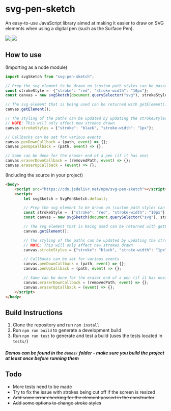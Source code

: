 # svg-pen-sketch
An easy-to-use JavaScript library aimed at making it easier to draw on SVG elements when using a digital pen (such as the Surface Pen). 

<a href="https://www.npmjs.com/package/svg-pen-sketch">
    <img src="https://img.shields.io/npm/v/svg-pen-sketch?style=flat-square">
</a>

<a href="https://github.com/Desousak/svg-pen-sketch/actions?query=workflow%3A%22Node.js+CI%22">
    <img src="https://img.shields.io/github/workflow/status/Desousak/svg-pen-sketch/Node.js%20CI?style=flat-square">
</a>

## How to use 
(Importing as a node module)
```javascript
import svgSketch from "svg-pen-sketch";

// Prep the svg element to be drawn on (custom path styles can be passed in optionally)
const strokeStyle =  {"stroke": "red", "stroke-width": "10px"};
const canvas = new svgSketch(document.querySelector("svg"), strokeStyle);

// The svg element that is being used can be returned with getElement()
canvas.getElement();

// The styling of the paths can be updated by updating the strokeStyles object
// NOTE: This will only affect new strokes drawn
canvas.strokeStyles = {"stroke": "black", "stroke-width": "1px"};

// Callbacks can be set for various events
canvas.penDownCallback = (path, event) => {};
canvas.penUpCallback = (path, event) => {};

// Same can be done for the eraser end of a pen (if it has one)
canvas.eraserDownCallback = (removedPath, event) => {};
canvas.eraserUpCallback = (event) => {};
```

(Including the source in your project)

```html
<body>
    <script src="https://cdn.jsdelivr.net/npm/svg-pen-sketch"></script>
    <script> 
        let svgSketch = SvgPenSketch.default;

        // Prep the svg element to be drawn on (custom path styles can be passed in optionally)
        const strokeStyle =  {"stroke": "red", "stroke-width": "10px"};
        const canvas = new svgSketch(document.querySelector("svg"), strokeStyle);

        // The svg element that is being used can be returned with getElement()
        canvas.getElement();

        // The styling of the paths can be updated by updating the strokeStyles object
        // NOTE: This will only affect new strokes drawn
        canvas.strokeStyles = {"stroke": "black", "stroke-width": "1px"};

        // Callbacks can be set for various events
        canvas.penDownCallback = (path, event) => {};
        canvas.penUpCallback = (path, event) => {};

        // Same can be done for the eraser end of a pen (if it has one)
        canvas.eraserDownCallback = (removedPath, event) => {};
        canvas.eraserUpCallback = (event) => {};
    </script>
</body>
```

## Build Instructions
1) Clone the repository and run `npm install`
2) Run `npm run build` to generate a development build 
3) Run `npm run test` to generate and test a build (uses the tests located in `tests/`)

#### _Demos can be found in the `demos/` folder - make sure you build the project at least once before running them_ ####

## Todo
- More tests need to be made
- Try to fix the issue with strokes being cut off if the screen is resized
- ~~Add some error checking for the element passed in the constructor~~
- ~~Add some options to change stroke styles~~

